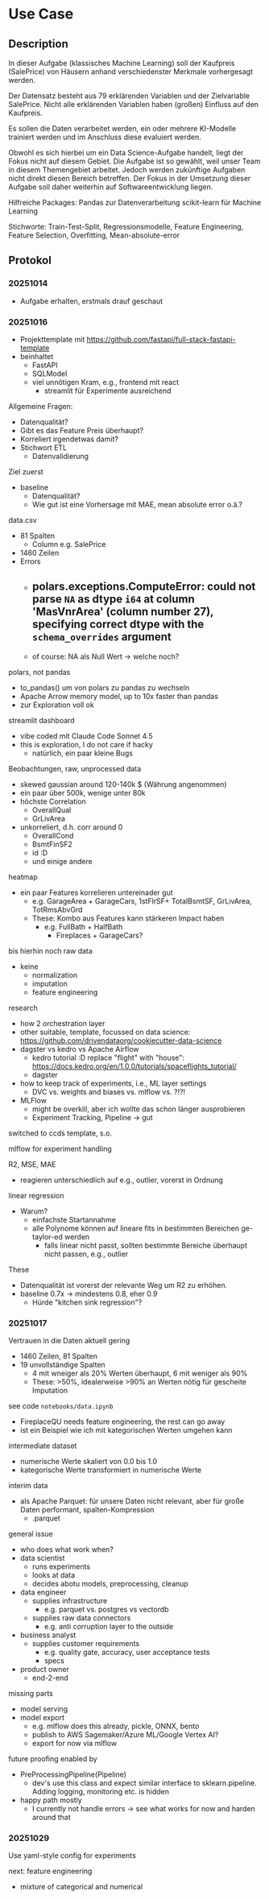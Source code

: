 # Use Case

## Description

In dieser Aufgabe (klassisches Machine Learning) soll der Kaufpreis (SalePrice) von Häusern anhand verschiedenster Merkmale vorhergesagt werden.

Der Datensatz besteht aus 79 erklärenden Variablen und der Zielvariable SalePrice. Nicht alle erklärenden Variablen haben (großen) Einfluss auf den Kaufpreis.

Es sollen die Daten verarbeitet werden, ein oder mehrere KI-Modelle trainiert werden und im Anschluss diese evaluiert werden.

Obwohl es sich hierbei um ein Data Science-Aufgabe handelt, liegt der Fokus nicht auf diesem Gebiet. Die Aufgabe ist so gewählt, weil unser Team in diesem Themengebiet arbeitet. Jedoch werden zukünftige Aufgaben nicht direkt diesen Bereich betreffen.
Der Fokus in der Umsetzung dieser Aufgabe soll daher weiterhin auf Softwareentwicklung liegen.

Hilfreiche Packages:
Pandas zur Datenverarbeitung
scikit-learn für Machine Learning

Stichworte:
Train-Test-Split, Regressionsmodelle, Feature Engineering, Feature Selection, Overfitting, Mean-absolute-error


## Protokol

### 20251014

- Aufgabe erhalten, erstmals drauf geschaut

### 20251016

- Projekttemplate mit https://github.com/fastapi/full-stack-fastapi-template
- beinhaltet
  - FastAPI
  - SQLModel
  - viel unnötigen Kram, e.g., frontend mit react
    - streamlit für Experimente ausreichend

Allgemeine Fragen:
- Datenqualität?
- Gibt es das Feature Preis überhaupt?
- Korreliert irgendetwas damit?
- Stichwort ETL
  - Datenvalidierung

Ziel zuerst
- baseline
  - Datenqualität?
  - Wie gut ist eine Vorhersage mit MAE, mean absolute error o.ä.?

data.csv
- 81 Spalten
  - Column e.g. SalePrice
- 1460 Zeilen
- Errors
  - ## polars.exceptions.ComputeError: could not parse `NA` as dtype `i64` at column 'MasVnrArea' (column number 27), specifying correct dtype with the `schema_overrides` argument
  - of course: NA als Null Wert -> welche noch?

polars, not pandas
- to_pandas() um von polars zu pandas zu wechseln
- Apache Arrow memory model, up to 10x faster than pandas
- zur Exploration voll ok

streamlit dashboard
- vibe coded mit Claude Code Sonnet 4.5
- this is exploration, I do not care if hacky
  - natürlich, ein paar kleine Bugs

Beobachtungen, raw, unprocessed data
- skewed gaussian around 120-140k $ (Währung angenommen)
- ein paar über 500k, wenige unter 80k
- höchste Correlation
  - OverallQual
  - GrLivArea
- unkorreliert, d.h. corr around 0
  - OverallCond
  - BsmtFinSF2
  - id :D
  - und einige andere

heatmap
- ein paar Features korrelieren untereinader gut
  - e.g. GarageArea + GarageCars, 1stFlrSF+ TotalBsmtSF, GrLivArea, TotRmsAbvGrd
  - These: Kombo aus Features kann stärkeren Impact haben
    - e.g. FullBath + HalfBath
      - Fireplaces + GarageCars?

bis hierhin noch raw data
- keine
  - normalization
  - imputation
  - feature engineering

research

- how 2 orchestration layer
- other suitable, template, focussed on data science: https://github.com/drivendataorg/cookiecutter-data-science
- dagster vs kedro vs Apache Airflow
  - kedro tutorial :D replace "flight" with "house": https://docs.kedro.org/en/1.0.0/tutorials/spaceflights_tutorial/
  - dagster
- how to keep track of experiments, i.e., ML layer settings
  - DVC vs. weights and biases vs. mlflow vs. ?!?!
- MLFlow
  - might be overkill, aber ich wollte das schon länger ausprobieren
  - Experiment Tracking, Pipeline -> gut

switched to ccds template, s.o.

mlflow for experiment handling

R2, MSE, MAE
- reagieren unterschiedlich auf e.g., outlier, vorerst in Ordnung

linear regression
- Warum?
  - einfachste Startannahme
  - alle Polynome können auf lineare fits in bestimmten Bereichen ge-taylor-ed werden
    - falls linear nicht passt, sollten bestimmte Bereiche überhaupt nicht passen, e.g., outlier

These
- Datenqualität ist vorerst der relevante Weg um R2 zu erhöhen.
- baseline 0.7x -> mindestens 0.8, eher 0.9
  - Hürde "kitchen sink regression"?


### 20251017

Vertrauen in die Daten aktuell gering
- 1460 Zeilen, 81 Spalten
- 19 unvollständige Spalten
  - 4 mit wneiger als 20% Werten überhaupt, 6 mit weniger als 90%
  - These: >50%, idealerweise >90% an Werten nötig für gescheite Imputation

see code `notebooks/data.ipynb`
- FireplaceQU needs feature engineering, the rest can go away
- ist ein Beispiel wie ich mit kategorischen Werten umgehen kann

intermediate dataset
- numerische Werte skaliert von 0.0 bis 1.0
- kategorische Werte transformiert in numerische Werte

interim data
- als Apache Parquet: für unsere Daten nicht relevant, aber für große Daten performant, spalten-Kompression
  - .parquet

general issue
- who does what work when?
- data scientist
  - runs experiments
  - looks at data
  - decides abotu models, preprocessing, cleanup
- data engineer
  - supplies infrastructure
    - e.g. parquet vs. postgres vs vectordb
  - supplies raw data connectors
    - e.g. anti corruption layer to the outside
- business analyst
  - supplies customer requirements
    - e.g. quality gate, accuracy, user acceptance tests
    - specs
- product owner
  - end-2-end

missing parts
- model serving
- model export
  - e.g. mlflow does this already, pickle, ONNX, bento
  - publish to AWS Sagemaker/Azure ML/Google Vertex AI?
  - export for now via mlflow

future proofing enabled by
- PreProcessingPipeline(Pipeline)
  - dev's use this class and expect similar interface to sklearn.pipeline. Adding logging, monitoring etc. is hidden
- happy path mostly
  - I currently not handle errors -> see what works for now and harden around that

### 20251029

Use yaml-style config for experiments

next: feature engineering
- mixture of categorical and numerical
